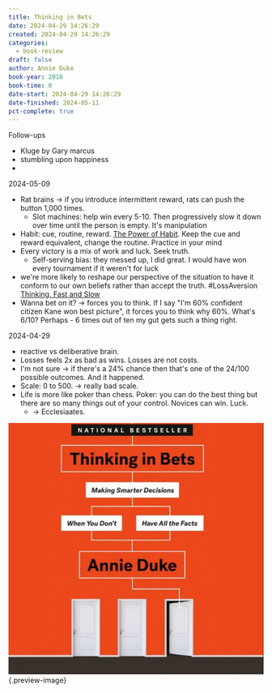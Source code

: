 ```yaml
---
title: Thinking in Bets
date: 2024-04-29 14:26:29
created: 2024-04-29 14:26:29
categories:
  - book-review
draft: false
author: Annie Duke
book-year: 2018
book-time: 0
date-start: 2024-04-29 14:26:29
date-finished: 2024-05-11
pct-complete: true
---
```

Follow-ups 
- Kluge by Gary marcus
- stumbling upon happiness 
- 

2024-05-09


- Rat brains → if you introduce intermittent reward, rats can push the button 1,000 times. 
	- Slot machines: help win every 5-10. Then progressively slow it down over time until the person is empty. It's manipulation 
- Habit: cue, routine, reward. [The Power of Habit](the-power-of-habit.md). Keep the cue and reward equivalent, change the routine. Practice in your mind 
- Every victory is a mix of work and luck. Seek truth. 
	- Self-serving bias: they messed up, I did great. I would have won every tournament if it weren't for luck 
- we're more likely to reshape our perspective of the situation to have it conform to our own beliefs rather than accept the truth. #LossAversion [Thinking, Fast and Slow](thinking-fast-and-slow.md)
- Wanna bet on it? → forces you to think. If I say "I'm 60% confident citizen Kane won best picture", it forces you to think why 60%. What's 6/10? Perhaps - 6 times out of ten my gut gets such a thing right. 


2024-04-29


- reactive vs deliberative brain. 
- Losses feels 2x as bad as wins. Losses are not costs. 
- I'm not sure → if there's a 24% chance then that's one of the 24/100 possible outcomes. And it happened. 
- Scale: 0 to 500. → really bad scale. 
- Life is more like poker than chess. Poker: you can do the best thing but there are so many things out of your control. Novices can win. Luck. 
	- → Ecclesiaates. 

![Thinking in Bets](../img/book-thinking-in-bets.jpeg){.preview-image}